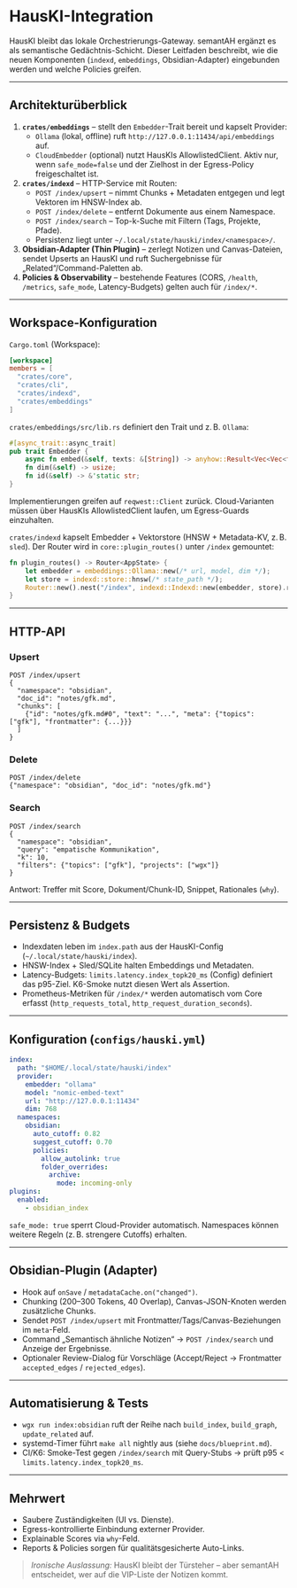 # HausKI-Integration

HausKI bleibt das lokale Orchestrierungs-Gateway. semantAH ergänzt es als semantische Gedächtnis-Schicht. Dieser Leitfaden beschreibt, wie die neuen Komponenten (`indexd`, `embeddings`, Obsidian-Adapter) eingebunden werden und welche Policies greifen.

---

## Architekturüberblick

1. **`crates/embeddings`** – stellt den `Embedder`-Trait bereit und kapselt Provider:
   - `Ollama` (lokal, offline) ruft `http://127.0.0.1:11434/api/embeddings` auf.
   - `CloudEmbedder` (optional) nutzt HausKIs AllowlistedClient. Aktiv nur, wenn `safe_mode=false` und der Zielhost in der Egress-Policy freigeschaltet ist.
2. **`crates/indexd`** – HTTP-Service mit Routen:
   - `POST /index/upsert` – nimmt Chunks + Metadaten entgegen und legt Vektoren im HNSW-Index ab.
   - `POST /index/delete` – entfernt Dokumente aus einem Namespace.
   - `POST /index/search` – Top-k-Suche mit Filtern (Tags, Projekte, Pfade).
   - Persistenz liegt unter `~/.local/state/hauski/index/<namespace>/`.
3. **Obsidian-Adapter (Thin Plugin)** – zerlegt Notizen und Canvas-Dateien, sendet Upserts an HausKI und ruft Suchergebnisse für „Related“/Command-Paletten ab.
4. **Policies & Observability** – bestehende Features (CORS, `/health`, `/metrics`, `safe_mode`, Latency-Budgets) gelten auch für `/index/*`.

---

## Workspace-Konfiguration

`Cargo.toml` (Workspace):

```toml
[workspace]
members = [
  "crates/core",
  "crates/cli",
  "crates/indexd",
  "crates/embeddings"
]
```

`crates/embeddings/src/lib.rs` definiert den Trait und z. B. `Ollama`:

```rust
#[async_trait::async_trait]
pub trait Embedder {
    async fn embed(&self, texts: &[String]) -> anyhow::Result<Vec<Vec<f32>>>;
    fn dim(&self) -> usize;
    fn id(&self) -> &'static str;
}
```

Implementierungen greifen auf `reqwest::Client` zurück. Cloud-Varianten müssen über HausKIs AllowlistedClient laufen, um Egress-Guards einzuhalten.

`crates/indexd` kapselt Embedder + Vektorstore (HNSW + Metadata-KV, z. B. `sled`). Der Router wird in `core::plugin_routes()` unter `/index` gemountet:

```rust
fn plugin_routes() -> Router<AppState> {
    let embedder = embeddings::Ollama::new(/* url, model, dim */);
    let store = indexd::store::hnsw(/* state_path */);
    Router::new().nest("/index", indexd::Indexd::new(embedder, store).router())
}
```

---

## HTTP-API

### Upsert

```http
POST /index/upsert
{
  "namespace": "obsidian",
  "doc_id": "notes/gfk.md",
  "chunks": [
    {"id": "notes/gfk.md#0", "text": "...", "meta": {"topics": ["gfk"], "frontmatter": {...}}}
  ]
}
```

### Delete

```http
POST /index/delete
{"namespace": "obsidian", "doc_id": "notes/gfk.md"}
```

### Search

```http
POST /index/search
{
  "namespace": "obsidian",
  "query": "empatische Kommunikation",
  "k": 10,
  "filters": {"topics": ["gfk"], "projects": ["wgx"]}
}
```

Antwort: Treffer mit Score, Dokument/Chunk-ID, Snippet, Rationales (`why`).

---

## Persistenz & Budgets

- Indexdaten leben im `index.path` aus der HausKI-Config (`~/.local/state/hauski/index`).
- HNSW-Index + Sled/SQLite halten Embeddings und Metadaten.
- Latency-Budgets: `limits.latency.index_topk20_ms` (Config) definiert das p95-Ziel. K6-Smoke nutzt diesen Wert als Assertion.
- Prometheus-Metriken für `/index/*` werden automatisch vom Core erfasst (`http_requests_total`, `http_request_duration_seconds`).

---

## Konfiguration (`configs/hauski.yml`)

```yaml
index:
  path: "$HOME/.local/state/hauski/index"
  provider:
    embedder: "ollama"
    model: "nomic-embed-text"
    url: "http://127.0.0.1:11434"
    dim: 768
  namespaces:
    obsidian:
      auto_cutoff: 0.82
      suggest_cutoff: 0.70
      policies:
        allow_autolink: true
        folder_overrides:
          archive:
            mode: incoming-only
plugins:
  enabled:
    - obsidian_index
```

`safe_mode: true` sperrt Cloud-Provider automatisch. Namespaces können weitere Regeln (z. B. strengere Cutoffs) erhalten.

---

## Obsidian-Plugin (Adapter)

- Hook auf `onSave` / `metadataCache.on("changed")`.
- Chunking (200–300 Tokens, 40 Overlap), Canvas-JSON-Knoten werden zusätzliche Chunks.
- Sendet `POST /index/upsert` mit Frontmatter/Tags/Canvas-Beziehungen im `meta`-Feld.
- Command „Semantisch ähnliche Notizen“ → `POST /index/search` und Anzeige der Ergebnisse.
- Optionaler Review-Dialog für Vorschläge (Accept/Reject → Frontmatter `accepted_edges` / `rejected_edges`).

---

## Automatisierung & Tests

- `wgx run index:obsidian` ruft der Reihe nach `build_index`, `build_graph`, `update_related` auf.
- systemd-Timer führt `make all` nightly aus (siehe `docs/blueprint.md`).
- CI/K6: Smoke-Test gegen `/index/search` mit Query-Stubs → prüft p95 < `limits.latency.index_topk20_ms`.

---

## Mehrwert

- Saubere Zuständigkeiten (UI vs. Dienste).
- Egress-kontrollierte Einbindung externer Provider.
- Explainable Scores via `why`-Feld.
- Reports & Policies sorgen für qualitätsgesicherte Auto-Links.

> *Ironische Auslassung:* HausKI bleibt der Türsteher – aber semantAH entscheidet, wer auf die VIP-Liste der Notizen kommt.

